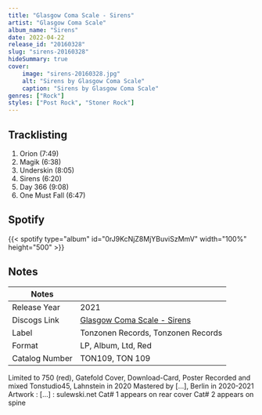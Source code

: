```yaml
---
title: "Glasgow Coma Scale - Sirens"
artist: "Glasgow Coma Scale"
album_name: "Sirens"
date: 2022-04-22
release_id: "20160328"
slug: "sirens-20160328"
hideSummary: true
cover:
    image: "sirens-20160328.jpg"
    alt: "Sirens by Glasgow Coma Scale"
    caption: "Sirens by Glasgow Coma Scale"
genres: ["Rock"]
styles: ["Post Rock", "Stoner Rock"]
---
```

## Tracklisting
1. Orion (7:49)
2. Magik (6:38)
3. Underskin (8:05)
4. Sirens (6:20)
5. Day 366 (9:08)
6. One Must Fall (6:47)
## Spotify
{{< spotify type="album" id="0rJ9KcNjZ8MjYBuviSzMmV" width="100%" height="500" >}}


## Notes
| Notes          |             |
| ---------------| ----------- |
| Release Year   | 2021 |
| Discogs Link   | [Glasgow Coma Scale - Sirens](https://www.discogs.com/release/20160328-Glasgow-Coma-Scale-Sirens) |
| Label          | Tonzonen Records, Tonzonen Records |
| Format         | LP, Album, Ltd, Red |
| Catalog Number | TON109, TON 109 |

Limited to 750 (red), Gatefold Cover, Download-Card, Poster  Recorded and mixed Tonstudio45, Lahnstein in 2020 Mastered by [...], Berlin in 2020-2021 Artwork : [...] : sulewski.net  Cat# 1 appears on rear cover Cat# 2 appears on spine
